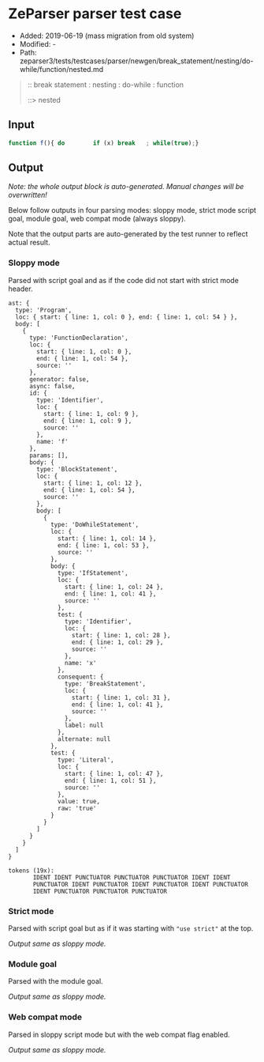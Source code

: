 # ZeParser parser test case

- Added: 2019-06-19 (mass migration from old system)
- Modified: -
- Path: zeparser3/tests/testcases/parser/newgen/break_statement/nesting/do-while/function/nested.md

> :: break statement : nesting : do-while : function
>
> ::> nested

## Input

`````js
function f(){ do        if (x) break   ; while(true);}
`````

## Output

_Note: the whole output block is auto-generated. Manual changes will be overwritten!_

Below follow outputs in four parsing modes: sloppy mode, strict mode script goal, module goal, web compat mode (always sloppy).

Note that the output parts are auto-generated by the test runner to reflect actual result.

### Sloppy mode

Parsed with script goal and as if the code did not start with strict mode header.

`````
ast: {
  type: 'Program',
  loc: { start: { line: 1, col: 0 }, end: { line: 1, col: 54 } },
  body: [
    {
      type: 'FunctionDeclaration',
      loc: {
        start: { line: 1, col: 0 },
        end: { line: 1, col: 54 },
        source: ''
      },
      generator: false,
      async: false,
      id: {
        type: 'Identifier',
        loc: {
          start: { line: 1, col: 9 },
          end: { line: 1, col: 9 },
          source: ''
        },
        name: 'f'
      },
      params: [],
      body: {
        type: 'BlockStatement',
        loc: {
          start: { line: 1, col: 12 },
          end: { line: 1, col: 54 },
          source: ''
        },
        body: [
          {
            type: 'DoWhileStatement',
            loc: {
              start: { line: 1, col: 14 },
              end: { line: 1, col: 53 },
              source: ''
            },
            body: {
              type: 'IfStatement',
              loc: {
                start: { line: 1, col: 24 },
                end: { line: 1, col: 41 },
                source: ''
              },
              test: {
                type: 'Identifier',
                loc: {
                  start: { line: 1, col: 28 },
                  end: { line: 1, col: 29 },
                  source: ''
                },
                name: 'x'
              },
              consequent: {
                type: 'BreakStatement',
                loc: {
                  start: { line: 1, col: 31 },
                  end: { line: 1, col: 41 },
                  source: ''
                },
                label: null
              },
              alternate: null
            },
            test: {
              type: 'Literal',
              loc: {
                start: { line: 1, col: 47 },
                end: { line: 1, col: 51 },
                source: ''
              },
              value: true,
              raw: 'true'
            }
          }
        ]
      }
    }
  ]
}

tokens (19x):
       IDENT IDENT PUNCTUATOR PUNCTUATOR PUNCTUATOR IDENT IDENT
       PUNCTUATOR IDENT PUNCTUATOR IDENT PUNCTUATOR IDENT PUNCTUATOR
       IDENT PUNCTUATOR PUNCTUATOR PUNCTUATOR
`````

### Strict mode

Parsed with script goal but as if it was starting with `"use strict"` at the top.

_Output same as sloppy mode._

### Module goal

Parsed with the module goal.

_Output same as sloppy mode._

### Web compat mode

Parsed in sloppy script mode but with the web compat flag enabled.

_Output same as sloppy mode._

